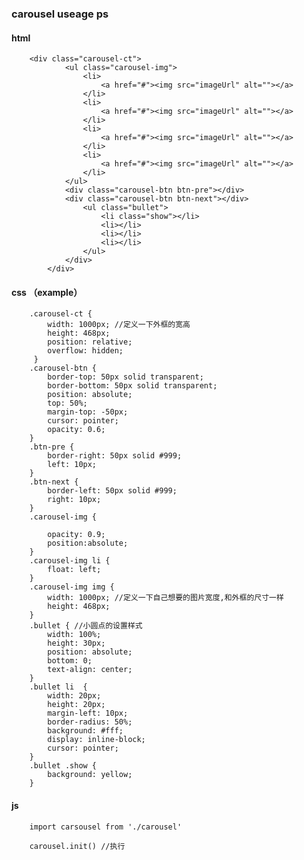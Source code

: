 
###  carousel useage ps
#### html

        <div class="carousel-ct">
                <ul class="carousel-img">
                    <li>
                        <a href="#"><img src="imageUrl" alt=""></a>
                    </li>
                    <li>
                        <a href="#"><img src="imageUrl" alt=""></a>
                    </li>
                    <li>
                        <a href="#"><img src="imageUrl" alt=""></a>
                    </li>
                    <li>
                        <a href="#"><img src="imageUrl" alt=""></a>
                    </li>
                </ul>
                <div class="carousel-btn btn-pre"></div>
                <div class="carousel-btn btn-next"></div>
                    <ul class="bullet">
                        <li class="show"></li>
                        <li></li>
                        <li></li>
                        <li></li>
                    </ul>
                </div>
            </div>
#### css （example）
        .carousel-ct {
            width: 1000px; //定义一下外框的宽高
            height: 468px;
            position: relative;
            overflow: hidden;
         }
        .carousel-btn {
            border-top: 50px solid transparent;
            border-bottom: 50px solid transparent;
            position: absolute;
            top: 50%;
            margin-top: -50px;
            cursor: pointer;
            opacity: 0.6;
        }
        .btn-pre {
            border-right: 50px solid #999;
            left: 10px;
        }
        .btn-next {
            border-left: 50px solid #999;
            right: 10px;
        }
        .carousel-img {

            opacity: 0.9;
            position:absolute;
        }
        .carousel-img li {
            float: left;
        }
        .carousel-img img {
            width: 1000px; //定义一下自己想要的图片宽度,和外框的尺寸一样
            height: 468px;
        }
        .bullet { //小圆点的设置样式
            width: 100%;
            height: 30px;
            position: absolute;
            bottom: 0;
            text-align: center;
        }
        .bullet li  {
            width: 20px;
            height: 20px;
            margin-left: 10px;
            border-radius: 50%;
            background: #fff;
            display: inline-block;
            cursor: pointer;
        }
        .bullet .show {
            background: yellow;
        }

#### js
        import carsousel from './carousel'

        carousel.init() //执行